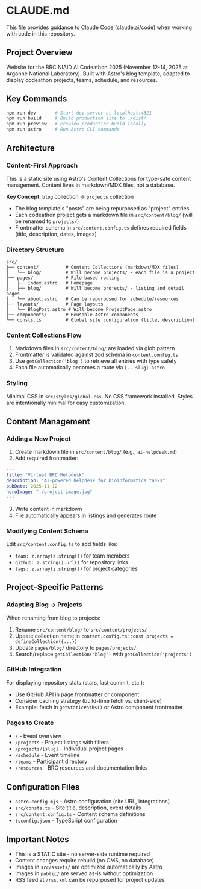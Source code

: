 # CLAUDE.md

This file provides guidance to Claude Code (claude.ai/code) when working with code in this repository.

## Project Overview

Website for the BRC NIAID AI Codeathon 2025 (November 12-14, 2025 at Argonne National Laboratory). Built with Astro's blog template, adapted to display codeathon projects, teams, schedule, and resources.

## Key Commands

```bash
npm run dev       # Start dev server at localhost:4321
npm run build     # Build production site to ./dist/
npm run preview   # Preview production build locally
npm run astro     # Run Astro CLI commands
```

## Architecture

### Content-First Approach

This is a static site using Astro's Content Collections for type-safe content management. Content lives in markdown/MDX files, not a database.

**Key Concept**: `blog` collection → `projects` collection

- The blog template's "posts" are being repurposed as "project" entries
- Each codeathon project gets a markdown file in `src/content/blog/` (will be renamed to `projects/`)
- Frontmatter schema in `src/content.config.ts` defines required fields (title, description, dates, images)

### Directory Structure

```
src/
├── content/          # Content Collections (markdown/MDX files)
│   └── blog/         # Will become projects/ - each file is a project
├── pages/            # File-based routing
│   ├── index.astro   # Homepage
│   ├── blog/         # Will become projects/ - listing and detail pages
│   └── about.astro   # Can be repurposed for schedule/resources
├── layouts/          # Page layouts
│   └── BlogPost.astro # Will become ProjectPage.astro
├── components/       # Reusable Astro components
└── consts.ts         # Global site configuration (title, description)
```

### Content Collections Flow

1. Markdown files in `src/content/blog/` are loaded via glob pattern
2. Frontmatter is validated against zod schema in `content.config.ts`
3. Use `getCollection('blog')` to retrieve all entries with type safety
4. Each file automatically becomes a route via `[...slug].astro`

### Styling

Minimal CSS in `src/styles/global.css`. No CSS framework installed. Styles are intentionally minimal for easy customization.

## Content Management

### Adding a New Project

1. Create markdown file in `src/content/blog/` (e.g., `ai-helpdesk.md`)
2. Add required frontmatter:

```yaml
---
title: "Virtual BRC Helpdesk"
description: "AI-powered helpdesk for bioinformatics tasks"
pubDate: 2025-11-12
heroImage: "./project-image.jpg"
---
```

3. Write content in markdown
4. File automatically appears in listings and generates route

### Modifying Content Schema

Edit `src/content.config.ts` to add fields like:

- `team: z.array(z.string())` for team members
- `github: z.string().url()` for repository links
- `tags: z.array(z.string())` for project categories

## Project-Specific Patterns

### Adapting Blog → Projects

When renaming from blog to projects:

1. Rename `src/content/blog/` to `src/content/projects/`
2. Update collection name in `content.config.ts`: `const projects = defineCollection({...})`
3. Update `pages/blog/` directory to `pages/projects/`
4. Search/replace `getCollection('blog')` with `getCollection('projects')`

### GitHub Integration

For displaying repository stats (stars, last commit, etc.):

- Use GitHub API in page frontmatter or component
- Consider caching strategy (build-time fetch vs. client-side)
- Example: fetch in `getStaticPaths()` or Astro component frontmatter

### Pages to Create

- `/` - Event overview
- `/projects` - Project listings with filters
- `/projects/[slug]` - Individual project pages
- `/schedule` - Event timeline
- `/teams` - Participant directory
- `/resources` - BRC resources and documentation links

## Configuration Files

- `astro.config.mjs` - Astro configuration (site URL, integrations)
- `src/consts.ts` - Site title, description, event details
- `src/content.config.ts` - Content schema definitions
- `tsconfig.json` - TypeScript configuration

## Important Notes

- This is a STATIC site - no server-side runtime required
- Content changes require rebuild (no CMS, no database)
- Images in `src/assets/` are optimized automatically by Astro
- Images in `public/` are served as-is without optimization
- RSS feed at `/rss.xml` can be repurposed for project updates
